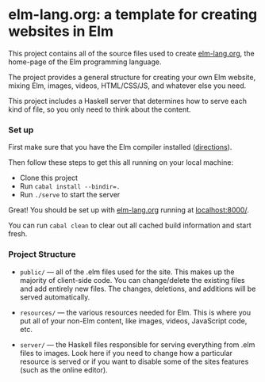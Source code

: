 # elm-lang.org: a template for creating websites in Elm

This project contains all of the source files used to create
[elm-lang.org](http://elm-lang.org/), the home-page of the Elm programming
language.

The project provides a general structure for creating your own Elm website,
mixing Elm, images, videos, HTML/CSS/JS, and whatever else you need.

This project includes a Haskell server that determines how to serve each kind of
file, so you only need to think about the content.

### Set up

First make sure that you have the Elm compiler installed
([directions](https://github.com/evancz/Elm#elm)).

Then follow these steps to get this all running on your local machine:

- Clone this project
- Run `cabal install --bindir=.`
- Run `./serve` to start the server

Great! You should be set up with [elm-lang.org](http://elm-lang.org/) running at
[localhost:8000/](http://localhost:8000/).

You can run `cabal clean` to clear out all cached build information and start fresh.

### Project Structure

- `public/` &mdash; all of the .elm files used for the site. This makes up the
  majority of client-side code.  You can change/delete the existing files and
  add entirely new files. The changes, deletions, and additions will be served
  automatically.

- `resources/` &mdash; the various resources needed for Elm. This is where you
  put all of your non-Elm content, like images, videos, JavaScript code, etc.

- `server/` &mdash; the Haskell files responsible for serving everything from
  .elm files to images. Look here if you need to change how a particular
  resource is served or if you want to disable some of the sites features (such
  as the online editor).
